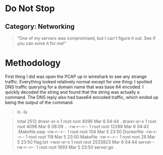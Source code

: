 Do Not Stop
=====

## Category: Networking

> "One of my servers was compromised, but I can't figure it out. See if you can solve it for me!"

# Methodology
First thing I did was open the PCAP up in wireshark to see any strange traffic. Everything looked relatively normal except for one thing: I spotted DNS traffic querying for a domain name that was base 64 encoded. I quickly decoded the string and found that the string was actually a command. The DNS reply also had base64 encoded traffic, which ended up being the output of the command.

> ls -la

> total 2512
> drwxr-xr-x    1 root     root          4096 Mar  6 04:44 .
> drwxr-xr-x    1 root     root          4096 Mar  6 08:09 ..
> -rw-r--r--    1 root     root         12288 Mar  6 04:42 .Makefile.swp
> -rw-r--r--    1 root     root           104 Mar  5 23:50 Dockerfile
> -rw-r--r--    1 root     root           119 Mar  5 23:50 Makefile
> -rw-r--r--    1 root     root            28 Mar  5 23:50 flag.txt
> -rwxr-xr-x    1 root     root       2533823 Mar  6 04:44 server
> -rw-r--r--    1 root     root          1693 Mar  5 23:50 server.go
